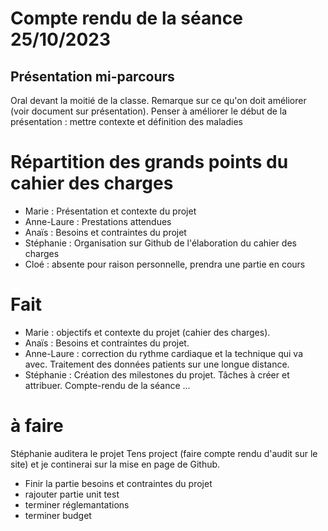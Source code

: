 **Compte rendu de la séance 25/10/2023**
=======================================

**Présentation mi-parcours**
---------------------------

Oral devant la moitié de la classe. Remarque sur ce qu'on doit améliorer (voir document sur présentation).
Penser à améliorer le début de la présentation : mettre contexte et définition des maladies

**Répartition des grands points du cahier des charges**
======================================================

- Marie : Présentation et contexte du projet
- Anne-Laure : Prestations attendues
- Anaïs : Besoins et contraintes du projet
- Stéphanie : Organisation sur Github de l'élaboration du cahier des charges
- Cloé : absente pour raison personnelle, prendra une partie en cours

**Fait**
========

- Marie : objectifs et contexte du projet (cahier des charges).
- Anaïs : Besoins et contraintes du projet.
- Anne-Laure : correction du rythme cardiaque et la technique qui va avec. Traitement des données patients sur une longue distance.
- Stéphanie : Création des milestones du projet. Tâches à créer et attribuer. Compte-rendu de la séance ...

**à faire**
==========

Stéphanie auditera le projet Tens project (faire compte rendu d'audit sur le site) et je continerai sur la mise en page de Github.

- Finir la partie besoins et contraintes du projet
- rajouter partie unit test
- terminer réglemantations
- terminer budget


